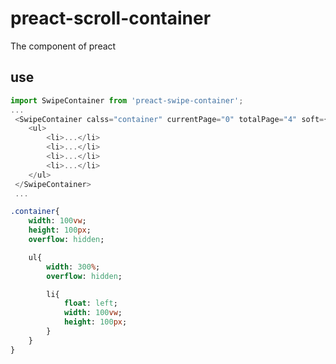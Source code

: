 # preact-scroll-container
The component of preact

## use
```javascript
import SwipeContainer from 'preact-swipe-container';
...
 <SwipeContainer calss="container" currentPage="0" totalPage="4" soft={true} onChange={(num)=>{console.log(num)}}>
    <ul>
        <li>...</li>
        <li>...</li>
        <li>...</li>
        <li>...</li>
    </ul>
 </SwipeContainer>
 ...

```

```sass
.container{
	width: 100vw;
	height: 100px;
	overflow: hidden;

	ul{
		width: 300%;
		overflow: hidden;

		li{
			float: left;
			width: 100vw;
			height: 100px;
		}
	}
}
```
